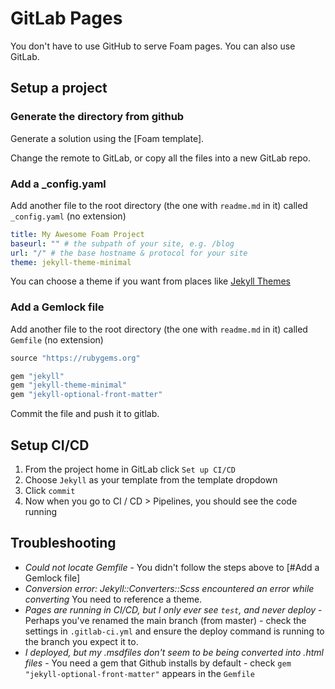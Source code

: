 # GitLab Pages

You don't have to use GitHub to serve Foam pages. You can also use GitLab.

## Setup a project

### Generate the directory from github

Generate a solution using the [Foam template].

Change the remote to GitLab, or copy all the files into a new GitLab repo.

### Add a _config.yaml
Add another file to the root directory (the one with `readme.md` in it) called `_config.yaml` (no extension) 

```yaml
title: My Awesome Foam Project
baseurl: "" # the subpath of your site, e.g. /blog
url: "/" # the base hostname & protocol for your site
theme: jekyll-theme-minimal
```

You can choose a theme if you want from places like [Jekyll Themes](https://jekyllthemes.io/)

### Add a Gemlock file

Add another file to the root directory (the one with `readme.md` in it) called `Gemfile` (no extension)

```ruby
source "https://rubygems.org"

gem "jekyll"
gem "jekyll-theme-minimal"
gem "jekyll-optional-front-matter"
``` 

Commit the file and push it to gitlab.

## Setup CI/CD

1. From the project home in GitLab click `Set up CI/CD`
2. Choose `Jekyll` as your template from the template dropdown
3. Click `commit`
4. Now when you go to CI / CD > Pipelines, you should see the code running

## Troubleshooting

- *Could not locate Gemfile* - You didn't follow the steps above to [#Add a Gemlock file]
- *Conversion error: Jekyll::Converters::Scss encountered an error while converting* You need to reference a theme.
- *Pages are running in CI/CD, but I only ever see `test`, and never deploy* - Perhaps you've renamed the main branch (from master) - check the settings in `.gitlab-ci.yml` and ensure the deploy command is running to the branch you expect it to.
- *I deployed, but my .msdfiles don't seem to be being converted into .html files* - You need a gem that Github installs by default - check `gem "jekyll-optional-front-matter"` appears in the `Gemfile`
